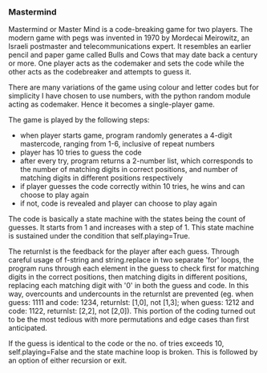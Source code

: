 ### Mastermind

Mastermind or Master Mind is a code-breaking game for two players. The modern game with pegs was invented in 1970 by Mordecai Meirowitz, an Israeli postmaster and telecommunications expert. It resembles an earlier pencil and paper game called Bulls and Cows that may date back a century or more. One player acts as the codemaker and sets the code while the other acts as the codebreaker and attempts to guess it.

There are many variations of the game using colour and letter codes but for simplicity I have chosen to use numbers, with the python random module acting as codemaker. Hence it becomes a single-player game.

The game is played by the following steps:
- when player starts game, program randomly generates a 4-digit mastercode, ranging from 1-6, inclusive of repeat numbers
- player has 10 tries to guess the code
- after every try, program returns a 2-number list, which corresponds to the number of matching digits in correct positions, and number of matching digits in different positions respectively
- if player guesses the code correctly within 10 tries, he wins and can choose to play again
- if not, code is revealed and player can choose to play again

The code is basically a state machine with the states being the count of guesses. It starts from 1 and increases with a step of 1. This state machine is sustained under the condition that self.playing=True.

The returnlst is the feedback for the player after each guess. Through careful usage of f-string and string.replace in two separate 'for' loops, the program runs through each element in the guess to check first for matching digits in the correct positions, then matching digits in different positions, replacing each matching digit with '0' in both the guess and code. In this way, overcounts and undercounts in the returnlst are prevented (eg. when guess: 1111 and code: 1234, returnlst: [1,0], not [1,3]; when guess: 1212 and code: 1122, returnlst: [2,2], not [2,0]). This portion of the coding turned out to be the most tedious with more permutations and edge cases than first anticipated.

If the guess is identical to the code or the no. of tries exceeds 10, self.playing=False and the state machine loop is broken. This is followed by an option of either recursion or exit.
